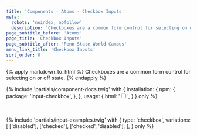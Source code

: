 ```yaml
---
title: 'Components - Atoms - Checkbox Inputs'
meta:
  robots: 'noindex, nofollow'
  description: 'Checkboxes are a common form control for selecting on or off state.'
page_subtitle_before: 'Atoms'
page_title: 'Checkbox Inputs'
page_subtitle_after: 'Penn State World Campus'
menu_link_title: 'Checkbox Inputs'
sort_order: 0
---
```

{% apply markdown_to_html %}
  Checkboxes are a common form control for selecting on or off state.
{% endapply %}

{% include 'partials/component-docs.twig' with {
  installation: {
    npm: {
      package: 'input-checkbox',
    },
  },
  usage: {
    html: '<input type="checkbox">',
  }
} only %}

<br>
<br>
{% include 'partials/input-examples.twig' with {
  type: 'checkbox',
  variations: [
    ['disabled'],
    ['checked'],
    ['checked', 'disabled'],
  ],
} only %}